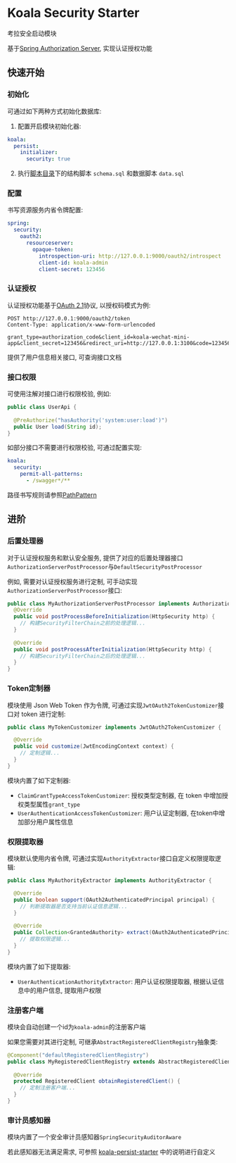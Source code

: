 # Koala Security Starter

考拉安全启动模块

基于[Spring Authorization Server](https://github.com/spring-projects/spring-authorization-server), 实现认证授权功能

## 快速开始

### 初始化

可通过如下两种方式初始化数据库:

1. 配置开启模块初始化器:

```yaml
koala:
  persist:
    initializer:
      security: true
```

2. 执行[脚本目录](../../koala-domains/koala-security/src/main/resources/database/security)下的结构脚本 `schema.sql` 和数据脚本 `data.sql`

### 配置

书写资源服务内省令牌配置:

```yaml
spring:
  security:
    oauth2:
      resourceserver:
        opaque-token:
          introspection-uri: http://127.0.0.1:9000/oauth2/introspect
          client-id: koala-admin
          client-secret: 123456
```

### 认证授权

认证授权功能基于[OAuth 2.1](https://oauth.net/2.1/)协议, 以授权码模式为例:

```http
POST http://127.0.0.1:9000/oauth2/token
Content-Type: application/x-www-form-urlencoded

grant_type=authorization_code&client_id=koala-wechat-mini-app&client_secret=123456&redirect_uri=http://127.0.0.1:3100&code=123456
```

提供了用户信息相关接口, 可查询接口文档

### 接口权限

可使用注解对接口进行权限校验, 例如:

```java
public class UserApi {
  
  @PreAuthorize("hasAuthority('system:user:load')")
  public User load(String id);
}
```

如部分接口不需要进行权限校验, 可通过配置实现:

```yaml
koala:
  security:
    permit-all-patterns:
      - /swagger*/**
```

路径书写规则请参照[PathPattern](https://docs.spring.io/spring-framework/docs/current/javadoc-api/org/springframework/web/util/pattern/PathPattern.html)

## 进阶

### 后置处理器

对于认证授权服务和默认安全服务, 提供了对应的后置处理器接口`AuthorizationServerPostProcessor`与`DefaultSecurityPostProcessor`

例如, 需要对认证授权服务进行定制, 可手动实现`AuthorizationServerPostProcessor`接口:

```java
public class MyAuthorizationServerPostProcessor implements AuthorizationServerPostProcessor {
  @Override
  public void postProcessBeforeInitialization(HttpSecurity http) {
    // 构建SecurityFilterChain之前的处理逻辑...
  }
    
  @Override
  public void postProcessAfterInitialization(HttpSecurity http) {
    // 构建SecurityFilterChain之后的处理逻辑...
  }
}
```

### Token定制器

模块使用 Json Web Token 作为令牌, 可通过实现`JwtOAuth2TokenCustomizer`接口对 token 进行定制:

```java
public class MyTokenCustomizer implements JwtOAuth2TokenCustomizer {

  @Override
  public void customize(JwtEncodingContext context) {
    // 定制逻辑...
  }
}
```

模块内置了如下定制器:

- `ClaimGrantTypeAccessTokenCustomizer`: 授权类型定制器, 在 token 中增加授权类型属性`grant_type`
- `UserAuthenticationAccessTokenCustomizer`: 用户认证定制器, 在token中增加部分用户属性信息

### 权限提取器

模块默认使用内省令牌, 可通过实现`AuthorityExtractor`接口自定义权限提取逻辑:

```java
public class MyAuthorityExtractor implements AuthorityExtractor {

  @Override
  public boolean support(OAuth2AuthenticatedPrincipal principal) {
    // 判断提取器是否支持当前认证信息逻辑...
  }
    
  @Override
  public Collection<GrantedAuthority> extract(OAuth2AuthenticatedPrincipal principal) {
    // 提取权限逻辑...
  }
}
```

模块内置了如下提取器:

- `UserAuthenticationAuthorityExtractor`: 用户认证权限提取器, 根据认证信息中的用户信息, 提取用户权限

### 注册客户端

模块会自动创建一个id为`koala-admin`的注册客户端

如果您需要对其进行定制, 可继承`AbstractRegisteredClientRegistry`抽象类:

```java
@Component("defaultRegisteredClientRegistry")
public class MyRegisteredClientRegistry extends AbstractRegisteredClientRegistry {
  
  @Override
  protected RegisteredClient obtainRegisteredClient() {
    // 定制注册客户端...
  }
}
```

### 审计员感知器

模块内置了一个安全审计员感知器`SpringSecurityAuditorAware`

若此感知器无法满足需求, 可参照 [koala-persist-starter](../koala-persist-starter) 中的说明进行自定义

